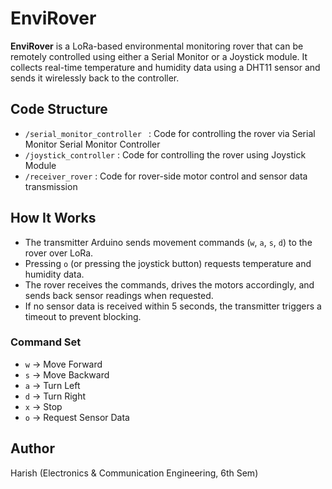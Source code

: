 # EnviRover

**EnviRover** is a LoRa-based environmental monitoring rover that can be remotely controlled using either a Serial Monitor or a Joystick module. It collects real-time temperature and humidity data using a DHT11 sensor and sends it wirelessly back to the controller.

## Code Structure
- `/serial_monitor_controller ` : Code for controlling the rover via Serial Monitor Serial Monitor Controller 
- `/joystick_controller` : Code for controlling the rover using Joystick Module
- `/receiver_rover` : Code for rover-side motor control and sensor data transmission

## How It Works
- The transmitter Arduino sends movement commands (`w`, `a`, `s`, `d`) to the rover over LoRa.
- Pressing `o` (or pressing the joystick button) requests temperature and humidity data.
- The rover receives the commands, drives the motors accordingly, and sends back sensor readings when requested.
- If no sensor data is received within 5 seconds, the transmitter triggers a timeout to prevent blocking.

### Command Set
- `w` →  Move Forward
- `s` →  Move Backward
- `a` →  Turn Left
- `d` →  Turn Right
- `x` →  Stop
- `o` →  Request Sensor Data

## Author
Harish (Electronics & Communication Engineering, 6th Sem)
